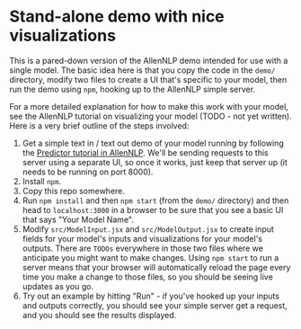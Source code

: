 # Stand-alone demo with nice visualizations

This is a pared-down version of the AllenNLP demo intended for use with a single model.  The basic
idea here is that you copy the code in the `demo/` directory, modify two files to create a UI
that's specific to your model, then run the demo using `npm`, hooking up to the AllenNLP simple
server.

For a more detailed explanation for how to make this work with your model, see the AllenNLP
tutorial on visualizing your model (TODO - not yet written).  Here is a very brief outline of the
steps involved:

1. Get a simple text in / text out demo of your model running by following the [Predictor
   tutorial in
AllenNLP](https://github.com/allenai/allennlp/blob/master/tutorials/getting_started/making_predictions_and_creating_a_demo.md).
 We'll be sending requests to this server using a separate UI, so once it works, just keep that
server up (it needs to be running on port 8000).
2. Install `npm`.
3. Copy this repo somewhere.
4. Run `npm install` and then `npm start` (from the `demo/` directory) and then head to
   `localhost:3000` in a browser to be sure that you see a basic UI that says "Your Model Name".
5. Modify `src/ModelInput.jsx` and `src/ModelOutput.jsx` to create input fields for your model's
   inputs and visualizations for your model's outputs.  There are `TODOs` everywhere in those two
files where we anticipate you might want to make changes.  Using `npm start` to run a server means
that your browser will automatically reload the page every time you make a change to those files,
so you should be seeing live updates as you go.
6. Try out an example by hitting "Run" - if you've hooked up your inputs and outputs correctly,
   you should see your simple server get a request, and you should see the results displayed.
